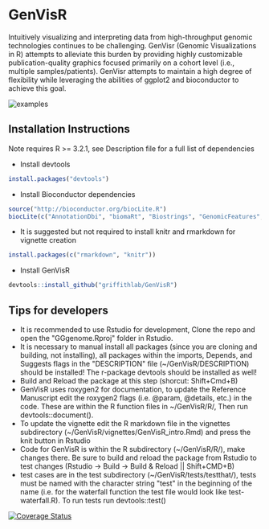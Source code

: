 # GenVisR
Intuitively visualizing and interpreting data from high-throughput genomic technologies continues to be challenging. GenVisr (Genomic Visualizations in R) attempts to alleviate this burden by providing highly customizable publication-quality graphics focused primarily on a cohort level (i.e., multiple samples/patients). GenVisr attempts to maintain a high degree of flexibility while leveraging the abilities of ggplot2 and bioconductor to achieve this goal.

![examples](https://github.com/zskidmor/GGgenome/blob/master/Images/test.png)

## Installation Instructions

Note requires R >= 3.2.1, see Description file for a full list of dependencies

* Install devtools
```R
install.packages("devtools")
```

* Install Bioconductor dependencies
```R
source("http://bioconductor.org/biocLite.R")
biocLite(c("AnnotationDbi", "biomaRt", "Biostrings", "GenomicFeatures", "GenomicRanges", "Rsamtools"))
```

* It is suggested but not required to install knitr and rmarkdown for vignette creation
```R
install.packages(c("rmarkdown", "knitr"))
```

* Install GenVisR
```R
devtools::install_github("griffithlab/GenVisR")
```

## Tips for developers
* It is recommended to use Rstudio for development, Clone the repo and open the "GGgenome.Rproj" folder in Rstudio.
* It is necessary to manual install all packages (since you are cloning and building, not installing), all packages within the imports, Depends, and Suggests flags in the "DESCRIPTION" file (~/GenVisR/DESCRIPTION) should be installed! The r-package devtools should be installed as well!
* Build and Reload the package at this step (shorcut: Shift+Cmd+B)
* GenVisR uses roxygen2 for documentation, to update the Reference Manuscript edit the roxygen2 flags (i.e. @param, @details, etc.) in the code. These are within the R function files in ~/GenVisR/R/, Then run devtools::document().
* To update the vignette edit the R markdown file in the vignettes subdirectory (~/GenVisR/vignettes/GenVisR_intro.Rmd) and press the knit button in Rstudio
* Code for GenVisR is within the R subdirectory (~/GenVisR/R/), make changes there. Be sure to build and reload the package from Rstudio to test changes (Rstudio -> Build -> Build & Reload || Shift+CMD+B)
* test cases are in the test subdirectory (~/GenVisR/tests/testthat/), tests must be named with the character string "test" in the beginning of the name (i.e. for the waterfall function the test file would look like test-waterfall.R). To run tests run devtools::test()

[![Coverage Status](https://coveralls.io/repos/griffithlab/GenVisR/badge.svg?branch=master&service=github)](https://coveralls.io/github/griffithlab/GenVisR?branch=master)




